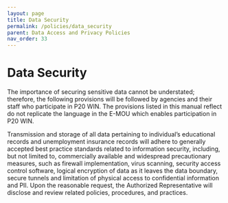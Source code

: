 ```yaml
---
layout: page
title: Data Security
permalink: /policies/data_security
parent: Data Access and Privacy Policies
nav_order: 33
---
```


# Data Security   
The importance of securing sensitive data cannot be understated; therefore, the following provisions will be followed by agencies and their staff who participate in P20 WIN.  The provisions listed in this manual reflect do not replicate the language in the E-MOU which enables participation in P20 WIN.  

Transmission and storage of all data pertaining to individual’s educational records and unemployment insurance records will adhere to generally accepted best practice standards related to information security, including, but not limited to, commercially available and widespread precautionary measures, such as firewall implementation, virus scanning, security access control software, logical encryption of data as it leaves the data boundary, secure tunnels and limitation of physical access to confidential information and PII.  Upon the reasonable request, the Authorized Representative will disclose and review related policies, procedures, and practices. 
